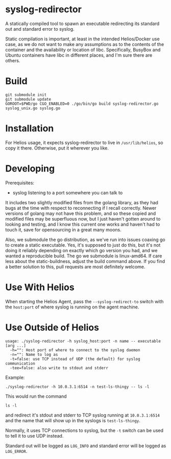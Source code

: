 # syslog-redirector

A statically compiled tool to spawn an executable redirecting its
standard out and standard error to syslog.

Static compilation is important, at least in the intended Helios/Docker
use case, as we do not want to make any assumptions as to the contents
of the container and the availability or location of libc.  Specifically,
BusyBox and Ubuntu containers have libc in different places, and I'm sure
there are others.

# Build

```shell
git submodule init
git submodule update
GOROOT=$PWD/go CGO_ENABLED=0 ./go/bin/go build syslog-redirector.go syslog_unix.go syslog.go
```

# Installation

For Helios usage, it expects syslog-redirector to live in `/usr/lib/helios`,
so copy it there.  Otherwise, put it wherever you like.

# Developing

Prerequisites:

* syslog listening to a port somewhere you can talk to

It includes two slightly modified files from the golang library, as they
had bugs at the time with respect to reconnecting if I recall correctly.
Newer versions of golang may not have this problem, and so these copied and
modified files may be superfluous now, but I just haven't gotten around to
looking and testing, and I know this current one works and haven't had to
touch it, save for opensourcing in a great many moons.

Also, we submodule the go distribution, as we've run into issues
coaxing go to create a static executable.  Yes, it's supposed to just
do this, but it's not doing it reliably depending on exactly which go
version you had, and we wanted a reproducible build.  The go we
submodule is linux-amd64.  If care less about the static-buildness,
adjust the build command above.  If you find a better solution to
this, pull requests are most definitely welcome.

# Use With Helios

When starting the Helios Agent, pass the `--syslog-redirect-to` switch
with the `host:port` of where syslog is running on the agent machine.

# Use Outside of Helios
```shell
usage: ./syslog-redirector -h syslog_host:port -n name -- executable [arg ...]
  -h="": Host port of where to connect to the syslog daemon
  -n="": Name to log as
  -t=false: use TCP instead of UDP (the default) for syslog communication
  -tee=false: also write to stdout and stderr
```

Example:
```shell
./syslog-redirector -h 10.0.3.1:6514 -n test-ls-thingy -- ls -l
```
This would run the command
```shell
ls -l
```
and redirect it's stdout and stderr to TCP syslog running at `10.0.3.1:6514`
and the name that will show up in the syslogs is `test-ls-thingy`.

Normally, it uses TCP connections to syslog, but the `-t` switch can be used
to tell it to use UDP instead.

Standard out will be logged as `LOG_INFO` and standard error will be
logged as `LOG_ERROR`.



